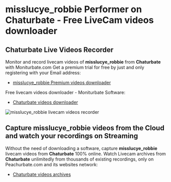 # misslucye_robbie Performer on Chaturbate - Free LiveCam videos downloader

## Chaturbate Live Videos Recorder

Monitor and record livecam videos of **misslucye_robbie** from **Chaturbate** with Moniturbate.com
Get a premium trial for free by just and only registering with your Email address:
* [misslucye_robbie Premium videos downloader](https://moniturbate.com/request-demo-licence-key.html)

Free livecam videos downloader - Moniturbate Software:
* [Chaturbate videos downloader](https://moniturbate.com/moniturbate-download-software.html)

![misslucye_robbie livecam videos recorder](https://peachurnet.com/templates/moniturbate-software.png)


## Capture misslucye_robbie videos from the Cloud and watch your recordings on Streaming

Without the need of downloading a software, capture **misslucye_robbie** livecam videos from **Chaturbate** 100% online.
Watch Livecam archives from **Chaturbate** unlimitedly from thousands of existing recordings, only on Peachurbate.com and its websites network:
* [Chaturbate videos archives](https://peachurnet.com/)
